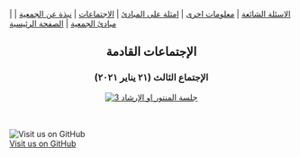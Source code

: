 
| [ الاسئلة الشائعة](https://amateursanonymous.github.io/faq) | [ معلومات اخرى](https://amateursanonymous.github.io/#) | [   امثلة على المبادئ](https://amateursanonymous.github.io/principles-examples) | [ الاجتماعات](https://amateursanonymous.github.io/meetings) | [ نبذة عن الجمعية](https://amateursanonymous.github.io/about-us) |  [ مبادئ الجمعية](https://amateursanonymous.github.io/principles) | [  الصفحة الرئيسية](https://amateursanonymous.github.io)


## <center> الإجتماعات القادمة </center>

### <center> الإجتماع الثالث (٢١ يناير ٢٠٢١) </center>

<p align="center">
  <a href="#"><img src="https://raw.githubusercontent.com/amateursanonymous/amateursanonymous.github.io/main/assets/mentor-soft-session-3-400.png" alt=" 3 جلسة المنتور او الإرشاد"/></a>
</p>

<br><br>
![Visit us on GitHub](https://raw.githubusercontent.com/amateursanonymous/amateursanonymous.github.io/main/assets/GitHub-logo-100.png)<br>
[Visit us on GitHub](https://github.com/amateursanonymous/amateursanonymous.github.io)
